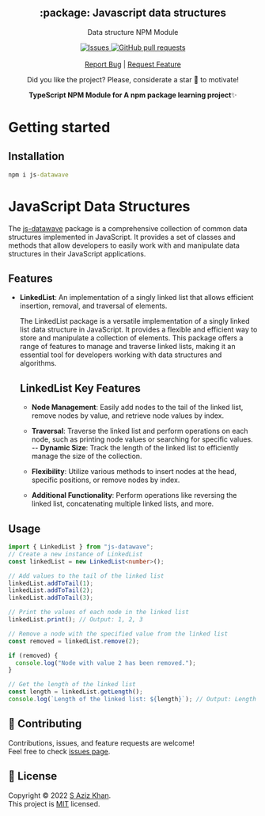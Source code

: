 <p align="center">
 <h2 align="center">:package: Javascript data structures</h2>
 <p align="center">Data structure NPM Module</p>
  <p align="center">
    <a href="https://github.com/s-azizkhan/js-datawave/issues">
      <img alt="Issues" src="https://img.shields.io/github/issues/s-azizkhan/js-datawave?style=flat&color=336791" />
    </a>
    <a href="https://github.com/s-azizkhan/js-datawave/pulls">
      <img alt="GitHub pull requests" src="https://img.shields.io/github/issues-pr/s-azizkhan/js-datawave?style=flat&color=336791" />
    </a>
    <br />
    <br />
  <a href="https://github.com/s-azizkhan/js-datawave/issues/new/choose">Report Bug</a>
  |
  <a href="https://github.com/s-azizkhan/js-datawave/issues/new/choose">Request Feature</a>
  </p>
<p align="center">Did you like the project? Please, considerate a star 🌟 to motivate!</p>

<p align="center"><strong>TypeScript NPM Module for A npm package learning project</strong>✨</p>

# Getting started

## Installation
```cmd
npm i js-datawave
```

# JavaScript Data Structures

The [js-datawave](https://www.npmjs.com/package/js-datawave) package is a comprehensive collection of common data structures implemented in JavaScript. It provides a set of classes and methods that allow developers to easily work with and manipulate data structures in their JavaScript applications.

## Features

- **LinkedList**: An implementation of a singly linked list that allows efficient insertion, removal, and traversal of elements.

  The LinkedList package is a versatile implementation of a singly linked list data structure in JavaScript. It provides a flexible and efficient way to store and manipulate a collection of elements. This package offers a range of features to manage and traverse linked lists, making it an essential tool for developers working with data structures and algorithms.

  ## LinkedList Key Features
  - **Node Management**: Easily add nodes to the tail of the linked list, remove nodes by value, and retrieve node values by index.
  - **Traversal**: Traverse the linked list and perform operations on each node, such as printing node values or searching for specific values.
  -- **Dynamic Size**: Track the length of the linked list to efficiently manage the size of the collection.
  - **Flexibility**: Utilize various methods to insert nodes at the head, specific positions, or remove nodes by index.

  - **Additional Functionality**: Perform operations like reversing the linked list, concatenating multiple linked lists, and more.
  

## Usage

```typescript
import { LinkedList } from "js-datawave";
// Create a new instance of LinkedList
const linkedList = new LinkedList<number>();

// Add values to the tail of the linked list
linkedList.addToTail(1);
linkedList.addToTail(2);
linkedList.addToTail(3);

// Print the values of each node in the linked list
linkedList.print(); // Output: 1, 2, 3

// Remove a node with the specified value from the linked list
const removed = linkedList.remove(2);

if (removed) {
  console.log("Node with value 2 has been removed.");
}

// Get the length of the linked list
const length = linkedList.getLength();
console.log(`Length of the linked list: ${length}`); // Output: Length of the linked list: 2
```



## 🤝 Contributing

Contributions, issues, and feature requests are welcome!<br />Feel free to check [issues page](issues).


## 📝 License

Copyright © 2022 [S Aziz Khan](https://github.com/s-azizkhan).<br />
This project is [MIT](LICENSE) licensed.
